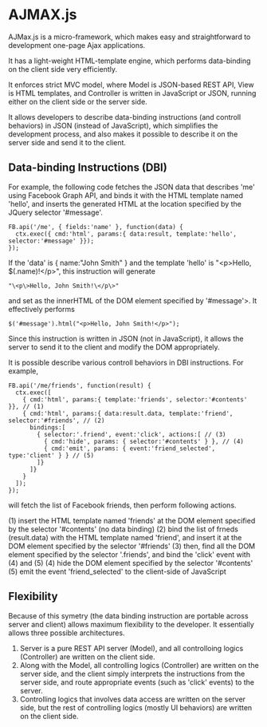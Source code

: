 AJMAX.js
========

AJMax.js is a micro-framework, which makes easy and straightforward to development one-page Ajax applications.

It has a light-weight HTML-template engine, which performs data-binding on the client side very efficiently.

It enforces strict MVC model, where Model is JSON-based REST API, View is HTML templates,
and Controller is written in JavaScript or JSON, running either on the client side or the server side.

It allows developers to describe data-binding instructions (and controll behaviors) in JSON (instead of JavaScript), which simplifies the development process, and also makes it possible to describe it on the server side and send it to the client.

Data-binding Instructions (DBI)
-------------------------------

For example, the following code fetches the JSON data that describes 'me' using Facebook Graph API, and binds it with the HTML template named 'hello', and inserts the generated HTML at the location specified by the JQuery selector '#message'.

    FB.api('/me', { fields:'name' }, function(data) {
      ctx.exec({ cmd:'html', params:{ data:result, template:'hello', selector:'#message' }});
    });

If the 'data' is { name:"John Smith" } and the template 'hello' is "\<p>Hello, $(.name)!\</p>", this instruction will generate

    "\<p\>Hello, John Smith!\</p\>"

and set as the innerHTML of the DOM element specified by '#message'>. It effectively performs

    $('#message').html("<p>Hello, John Smith!</p>");

Since this instruction is written in JSON (not in JavaScript), it allows the server to send it to the client and modify the DOM appropriately.

It is possible describe various controll behaviors in DBI instructions. For example, 

    FB.api('/me/friends', function(result) {
      ctx.exec([
        { cmd:'html', params:{ template:'friends', selector:'#contents' }}, // (1)
        { cmd:'html', params:{ data:result.data, template:'friend', selector:'#friends', // (2)
          bindings:[
            { selector:'.friend', event:'click', actions:[ // (3)
              { cmd:'hide', params: { selector:'#contents' } }, // (4)
              { cmd:'emit', params: { event:'friend_selected', type:'client' } } // (5)
            ]}
          ]}
        }
      ]);
    });

will fetch the list of Facebook friends, then perform following actions.

(1) insert the HTML template named 'friends' at the DOM element specified by the selector '#contents' (no data binding)
(2) bind the list of frneds (result.data) with the HTML template named 'friend', and insert it at the DOM element specified by the selector '#friends'
(3) then, find all the DOM element specified by the selector '.friends', and bind the 'click' event with (4) and (5)
(4) hide the DOM element specified by the selector '#contents'
(5) emit the event 'friend_selected' to the client-side of JavaScript

Flexibility
-----------

Because of this symetry (the data binding instruction are portable across server and client) allows maximum flexibility to the developer. It essentially allows three possible architectures.

1. Server is a pure REST API server (Model), and all controlloing logics (Controller) are written on the client side. 
2. Along with the Model, all controlling logics (Controller) are written on the server side, and the client simply interprets the instructions from the server side, and route appropriate events (such as 'click' events) to the server.
3. Controlling logics that involves data access are written on the server side, but the rest of controlling logics (mostly UI behaviors) are written on the client side. 